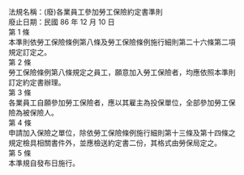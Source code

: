 法規名稱：(廢)各業員工參加勞工保險約定書準則  
廢止日期：民國 86 年 12 月 10 日  
第 1 條  
本準則依勞工保險條例第八條及勞工保險條例施行細則第二十六條第二項  
規定訂定之。  
第 2 條  
勞工保險條例第八條規定之員工，願意加入勞工保險者，均應依照本準則  
訂定約定書辦理。  
第 3 條  
各業員工自願參加勞工保險者，應以其雇主為投保單位，全部參加勞工保  
險為被保險人。  
第 4 條  
申請加入保險之單位，除依勞工保險條例施行細則第十三條及第十四條之  
規定檢具相關書件外，並應檢送約定書二份，其格式由勞保局定之。  
第 5 條  
本準規自發布日施行。  


